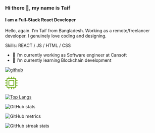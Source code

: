 ### Hi there 👋, my name is Taif
#### I am a Full-Stack React Developer
Hello, again.  I'm Taif from Bangladesh. Working as a remote/freelancer developer. I genuinely love coding and designing. 

Skills: REACT / JS / HTML / CSS

- 🔭 I’m currently working as Software engineer at Cansoft
- 🌱 I’m currently learning Blockchain development


[<img src='https://cdn.jsdelivr.net/npm/simple-icons@3.0.1/icons/github.svg' alt='github' height='40'>](https://github.com/TtaifRS)  

<a href='https://docs.github.com/en/developers'><img src='https://raw.githubusercontent.com/acervenky/animated-github-badges/master/assets/devbadge.gif' width='40' height='40'></a> 

[![Top Langs](https://github-readme-stats.vercel.app/api/top-langs/?username=TtaifRS)](https://github.com/anuraghazra/github-readme-stats)

![GitHub stats](https://github-readme-stats.vercel.app/api?username=TtaifRS&show_icons=true)  

![GitHub metrics](https://metrics.lecoq.io/TtaifRS)  

![GitHub streak stats](https://github-readme-streak-stats.herokuapp.com/?user=TtaifRS)  

